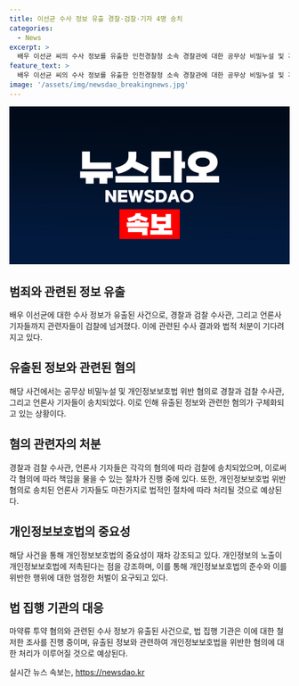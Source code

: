 ```yaml
---
title: 이선균 수사 정보 유출 경찰·검찰·기자 4명 송치
categories:
  - News
excerpt: >
  배우 이선균 씨의 수사 정보를 유출한 인천경찰청 소속 경찰관에 대한 공무상 비밀누설 및 개인정보보호법 위반 혐의로 구속영장이 청구되었습니다. 해당 경찰관은 이선균 씨와 관련된 마약 사건 정보를 기자에게 유출한 혐의도 받고, 이와 관련하여 경찰과 검찰수사관, 정보를 받은 기자들이 검찰에 송치되었습니다. 또한, 수사 대상자의 실명 등 개인정보가 노출된 보도는 개인정보보호법에 저촉된다는 점이 강조되었습니다.
feature_text: >
  배우 이선균 씨의 수사 정보를 유출한 인천경찰청 소속 경찰관에 대한 공무상 비밀누설 및 개인정보보호법 위반 혐의로 구속영장이 청구되었습니다. 해당 경찰관은 이선균 씨와 관련된 마약 사건 정보를 기자에게 유출한 혐의도 받고, 이와 관련하여 경찰과 검찰수사관, 정보를 받은 기자들이 검찰에 송치되었습니다. 또한, 수사 대상자의 실명 등 개인정보가 노출된 보도는 개인정보보호법에 저촉된다는 점이 강조되었습니다.
image: '/assets/img/newsdao_breakingnews.jpg'
---
```


<p><img src="/assets/img/newsdao_breakingnews.jpg" alt="pcversion 속보" /></p>

<h2 data-ke-size="size26">범죄와 관련된 정보 유출</h2>

<p data-ke-size="size16">배우 이선균에 대한 수사 정보가 유출된 사건으로, 경찰과 검찰 수사관, 그리고 언론사 기자들까지 관련자들이 검찰에 넘겨졌다. 이에 관련된 수사 결과와 법적 처분이 기다려지고 있다.</p>

<h2 data-ke-size="size26">유출된 정보와 관련된 혐의</h2>

<p data-ke-size="size16">해당 사건에서는 공무상 비밀누설 및 개인정보보호법 위반 혐의로 경찰과 검찰 수사관, 그리고 언론사 기자들이 송치되었다. 이로 인해 유출된 정보와 관련한 혐의가 구체화되고 있는 상황이다.</p>

<h2 data-ke-size="size26">혐의 관련자의 처분</h2>

<p data-ke-size="size16">경찰과 검찰 수사관, 언론사 기자들은 각각의 혐의에 따라 검찰에 송치되었으며, 이로써 각 혐의에 따라 책임을 물을 수 있는 절차가 진행 중에 있다. 또한, 개인정보보호법 위반 혐의로 송치된 언론사 기자들도 마찬가지로 법적인 절차에 따라 처리될 것으로 예상된다.</p>

<h2 data-ke-size="size26">개인정보보호법의 중요성</h2>

<p data-ke-size="size16">해당 사건을 통해 개인정보보호법의 중요성이 재차 강조되고 있다. 개인정보의 노출이 개인정보보호법에 저촉된다는 점을 강조하며, 이를 통해 개인정보보호법의 준수와 이를 위반한 행위에 대한 엄정한 처벌이 요구되고 있다.</p>

<h2 data-ke-size="size26">법 집행 기관의 대응</h2>

<p data-ke-size="size16">마약류 투약 혐의와 관련된 수사 정보가 유출된 사건으로, 법 집행 기관은 이에 대한 철저한 조사를 진행 중이며, 유출된 정보와 관련하여 개인정보보호법을 위반한 혐의에 대한 처리가 이루어질 것으로 예상된다.</p>
실시간 뉴스 속보는, <a href="https://newsdao.kr" rel="dofollow">https://newsdao.kr</a>


